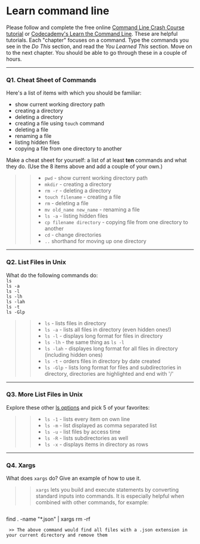 # Learn command line

Please follow and complete the free online [Command Line Crash Course
tutorial](https://web.archive.org/web/20160708171659/http://cli.learncodethehardway.org/book/) or [Codecademy's Learn the Command Line](https://www.codecademy.com/learn/learn-the-command-line). These are helpful tutorials. Each "chapter" focuses on a command. Type the commands you see in the _Do This_ section, and read the _You Learned This_ section. Move on to the next chapter. You should be able to go through these in a couple of hours.

---

### Q1.  Cheat Sheet of Commands  

Here's a list of items with which you should be familiar:  
* show current working directory path
* creating a directory
* deleting a directory
* creating a file using `touch` command
* deleting a file
* renaming a file
* listing hidden files
* copying a file from one directory to another

Make a cheat sheet for yourself: a list of at least **ten** commands and what they do.  (Use the 8 items above and add a couple of your own.)  

>> * `pwd` - show current working directory path
>> * `mkdir` - creating a directory
>> * `rm -r` - deleting a directory
>> * `touch filename` - creating a file
>> * `rm` - deleting a file
>> * `mv old_name new_name` - renaming a file
>> * `ls -a` - listing hidden files
>> * `cp filename directory` - copying file from one directory to another
>> * `cd` - change directories
>> * `..` shorthand for moving up one directory

---

### Q2.  List Files in Unix   

What do the following commands do:  
`ls`  
`ls -a`  
`ls -l`  
`ls -lh`  
`ls -lah`  
`ls -t`  
`ls -Glp`  

>> * `ls` - lists files in directory
>> * `ls -a` - lists all files in directory (even hidden ones!)
>> * `ls -l` - displays long format for files in directory
>> * `ls -lh` - the same thing as `ls -l`
>> * `ls -lah` - displayes long format for all files in directory (including hidden ones)
>> * `ls -t` - orders files in directory by date created
>> * `ls -Glp` - lists long format for files and subdirectories in directory, directories are highlighted and end with '/'

---

### Q3.  More List Files in Unix  

Explore these other [ls options](http://www.techonthenet.com/unix/basic/ls.php) and pick 5 of your favorites:

>> * `ls -1` - lists every item on own line
>> * `ls -m` - list displayed as comma separated list
>> * `ls -u` - list files by access time
>> * `ls -R` - lists subdirectories as well
>> * `ls -x` - displays items in directory as rows

---

### Q4.  Xargs   

What does `xargs` do? Give an example of how to use it.

>> `xargs` lets you build and execute statements by converting standard inputs into commands. It is especially helpful when
combined with other commands, for example:

>> ```bash
find . -name "*.json" | xargs rm -rf
```
 >> The above command would find all files with a .json extension in your current directory and remove them

 

